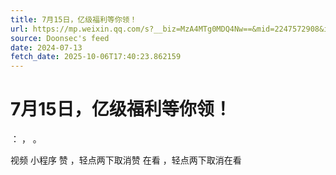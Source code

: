 ```yaml
---
title: 7月15日，亿级福利等你领！
url: https://mp.weixin.qq.com/s?__biz=MzA4MTg0MDQ4Nw==&mid=2247572908&idx=1&sn=ffd00185384acaea2dc42b23d89da22c
source: Doonsec's feed
date: 2024-07-13
fetch_date: 2025-10-06T17:40:23.862159
---
```


# 7月15日，亿级福利等你领！

：
，
。

视频
小程序
赞
，轻点两下取消赞
在看
，轻点两下取消在看